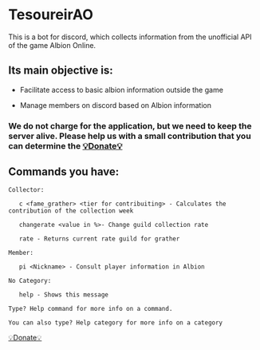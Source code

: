 # TesoureirAO
This is a bot for discord, which collects information from the unofficial API of the game Albion Online.

## Its main objective is:

- Facilitate access to basic albion information outside the game

- Manage members on discord based on Albion information

### We do not charge for the application, but we need to keep the server alive. Please help us with a small contribution that you can determine the [💡Donate💡](https://pag.ae/7X9NE4isG)
## Commands you have:

```
Collector:

   c <fame_grather> <tier for contribuiting> - Calculates the contribution of the collection week

   changerate <value in %>- Change guild collection rate

   rate - Returns current rate guild for grather

Member:

   pi <Nickname> - Consult player information in Albion
   
No Category:

   help - Shows this message

Type? Help command for more info on a command.

You can also type? Help category for more info on a category
```

[💡Donate💡](https://pag.ae/7X9NE4isG)